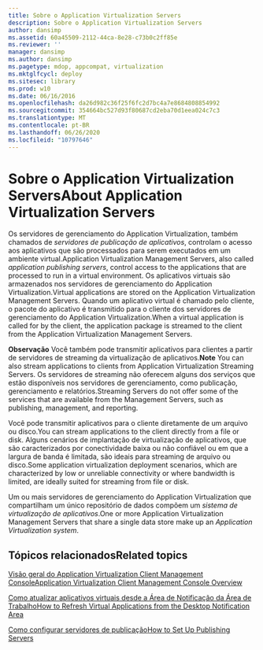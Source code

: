 ```yaml
---
title: Sobre o Application Virtualization Servers
description: Sobre o Application Virtualization Servers
author: dansimp
ms.assetid: 60a45509-2112-44ca-8e28-c73b0c2ff85e
ms.reviewer: ''
manager: dansimp
ms.author: dansimp
ms.pagetype: mdop, appcompat, virtualization
ms.mktglfcycl: deploy
ms.sitesec: library
ms.prod: w10
ms.date: 06/16/2016
ms.openlocfilehash: da26d982c36f25f6fc2d7bc4a7e8684808854992
ms.sourcegitcommit: 354664bc527d93f80687cd2eba70d1eea024c7c3
ms.translationtype: MT
ms.contentlocale: pt-BR
ms.lasthandoff: 06/26/2020
ms.locfileid: "10797646"
---
```

# <span data-ttu-id="22f01-103">Sobre o Application Virtualization Servers</span><span class="sxs-lookup"><span data-stu-id="22f01-103">About Application Virtualization Servers</span></span>


<span data-ttu-id="22f01-104">Os servidores de gerenciamento do Application Virtualization, também chamados de *servidores de publicação de aplicativos*, controlam o acesso aos aplicativos que são processados para serem executados em um ambiente virtual.</span><span class="sxs-lookup"><span data-stu-id="22f01-104">Application Virtualization Management Servers, also called *application publishing servers*, control access to the applications that are processed to run in a virtual environment.</span></span> <span data-ttu-id="22f01-105">Os aplicativos virtuais são armazenados nos servidores de gerenciamento do Application Virtualization.</span><span class="sxs-lookup"><span data-stu-id="22f01-105">Virtual applications are stored on the Application Virtualization Management Servers.</span></span> <span data-ttu-id="22f01-106">Quando um aplicativo virtual é chamado pelo cliente, o pacote do aplicativo é transmitido para o cliente dos servidores de gerenciamento do Application Virtualization.</span><span class="sxs-lookup"><span data-stu-id="22f01-106">When a virtual application is called for by the client, the application package is streamed to the client from the Application Virtualization Management Servers.</span></span>

<span data-ttu-id="22f01-107">**Observação**  Você também pode transmitir aplicativos para clientes a partir de servidores de streaming da virtualização de aplicativos.</span><span class="sxs-lookup"><span data-stu-id="22f01-107">**Note** You can also stream applications to clients from Application Virtualization Streaming Servers.</span></span> <span data-ttu-id="22f01-108">Os servidores de streaming não oferecem alguns dos serviços que estão disponíveis nos servidores de gerenciamento, como publicação, gerenciamento e relatórios.</span><span class="sxs-lookup"><span data-stu-id="22f01-108">Streaming Servers do not offer some of the services that are available from the Management Servers, such as publishing, management, and reporting.</span></span>

<span data-ttu-id="22f01-109">Você pode transmitir aplicativos para o cliente diretamente de um arquivo ou disco.</span><span class="sxs-lookup"><span data-stu-id="22f01-109">You can stream applications to the client directly from a file or disk.</span></span> <span data-ttu-id="22f01-110">Alguns cenários de implantação de virtualização de aplicativos, que são caracterizados por conectividade baixa ou não confiável ou em que a largura de banda é limitada, são ideais para streaming de arquivo ou disco.</span><span class="sxs-lookup"><span data-stu-id="22f01-110">Some application virtualization deployment scenarios, which are characterized by low or unreliable connectivity or where bandwidth is limited, are ideally suited for streaming from file or disk.</span></span>

 

<span data-ttu-id="22f01-111">Um ou mais servidores de gerenciamento do Application Virtualization que compartilham um único repositório de dados compõem um *sistema de virtualização de aplicativos*.</span><span class="sxs-lookup"><span data-stu-id="22f01-111">One or more Application Virtualization Management Servers that share a single data store make up an *Application Virtualization system*.</span></span>

## <span data-ttu-id="22f01-112">Tópicos relacionados</span><span class="sxs-lookup"><span data-stu-id="22f01-112">Related topics</span></span>


[<span data-ttu-id="22f01-113">Visão geral do Application Virtualization Client Management Console</span><span class="sxs-lookup"><span data-stu-id="22f01-113">Application Virtualization Client Management Console Overview</span></span>](application-virtualization-client-management-console-overview.md)

[<span data-ttu-id="22f01-114">Como atualizar aplicativos virtuais desde a Área de Notificação da Área de Trabalho</span><span class="sxs-lookup"><span data-stu-id="22f01-114">How to Refresh Virtual Applications from the Desktop Notification Area</span></span>](how-to-refresh-virtual-applications-from-the-desktop-notification-area.md)

[<span data-ttu-id="22f01-115">Como configurar servidores de publicação</span><span class="sxs-lookup"><span data-stu-id="22f01-115">How to Set Up Publishing Servers</span></span>](how-to-set-up-publishing-servers.md)

 

 





